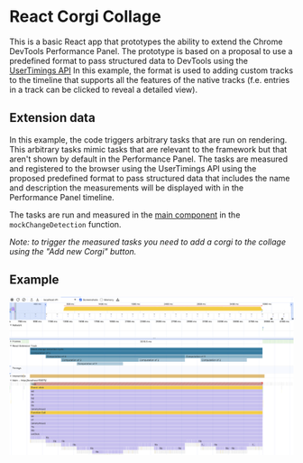 # React Corgi Collage

This is a basic React app that prototypes the ability to extend the
Chrome DevTools Performance Panel. The prototype is based on a proposal
to use a predefined format to pass structured data to DevTools using the
[UserTimings API](https://developer.mozilla.org/en-US/docs/Web/API/Performance_API/User_timing)
In this example, the format is used to adding custom tracks to the
timeline that supports all the features of the native tracks (f.e.
entries in a track can be clicked to reveal a detailed view).

## Extension data

In this example, the code triggers arbitrary tasks that are run on
rendering. This arbitrary tasks mimic tasks that are relevant to the
framework but that aren't shown by default in the Performance Panel.
The tasks are measured and registered to the browser using the
UserTimings API using the proposed predefined format to pass structured
data that includes the name and description the measurements will be
displayed with in the Performance Panel timeline.

The tasks are run and measured in the [main component](./src/App.js) in
the `mockChangeDetection` function.

*_Note: to trigger the measured tasks you need to add a corgi to the collage
using the "Add new Corgi" button._*

## Example


![extension track](./public/example.png "Extension track")
